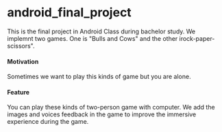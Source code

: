 # android_final_project

This is the final project in Android Class during bachelor study. We implemnt two games. 
One is "Bulls and Cows" and the other irock-paper-scissors". 
#### Motivation
Sometimes we want to play this kinds of game but you are alone. 
#### Feature
You can play these kinds of two-person game with computer. We add the images and voices feedback in the game to improve the immersive experience during the game.
